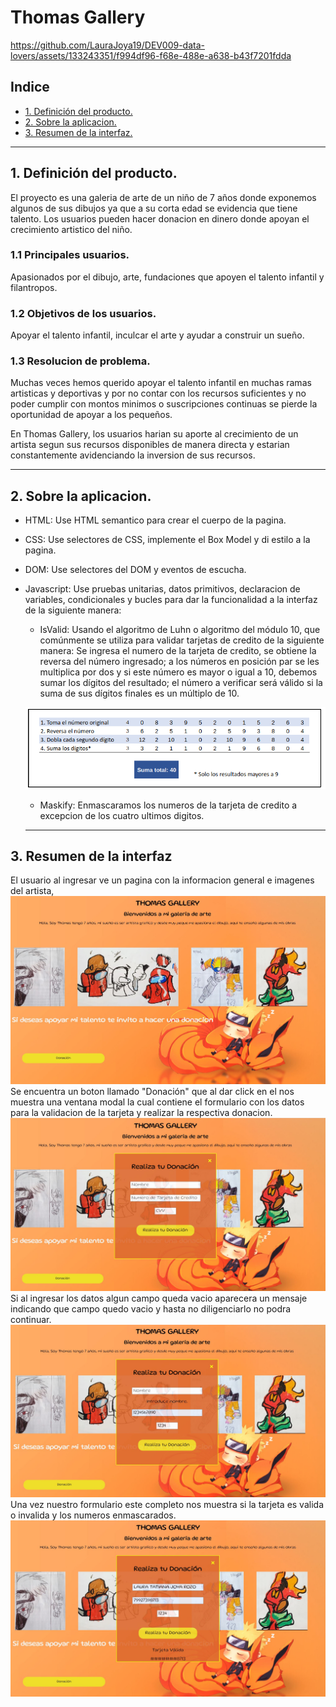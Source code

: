 # Thomas Gallery
https://github.com/LauraJoya19/DEV009-data-lovers/assets/133243351/f994df96-f68e-488e-a638-b43f7201fdda
## Indice
* [1. Definición del producto.](#1-definición-del-producto)
* [2. Sobre la aplicacion.](#2-sobre-la-aplicacion)
* [3. Resumen de la interfaz.](#3-resumen-de-la-interfaz)

***

## 1. Definición del producto.

El proyecto es una galeria de arte de un niño de 7 años 
donde exponemos algunos de sus dibujos ya que a su 
corta edad se evidencia que tiene talento. 
Los usuarios pueden hacer donacion en dinero 
donde apoyan el crecimiento artistico del niño.

### 1.1 Principales usuarios. 
 Apasionados por el dibujo, arte, 
 fundaciones que apoyen el talento infantil y 
 filantropos.

### 1.2 Objetivos de los usuarios.
Apoyar el talento infantil, inculcar el arte y ayudar a 
construir un sueño.

### 1.3 Resolucion de problema. 
Muchas veces hemos querido apoyar el talento infantil en 
muchas ramas artisticas y deportivas y por no contar con 
los recursos suficientes y no poder cumplir con 
montos minimos o suscripciones continuas se pierde la 
oportunidad de apoyar a los pequeños.

En Thomas Gallery, los usuarios harian su aporte al 
crecimiento de un artista segun sus recursos disponibles 
de manera directa y estarian constantemente avidenciando 
la inversion de sus recursos.
***
## 2. Sobre la aplicacion. 
* HTML: Use HTML semantico para crear el cuerpo de la 
pagina.
* CSS: Use selectores de CSS, implemente el Box Model 
y di estilo a la pagina.
* DOM: Use selectores del DOM y eventos de escucha.
* Javascript: Use pruebas unitarias, datos primitivos, 
declaracion de  variables, condicionales y bucles para 
dar la  funcionalidad a la interfaz de la siguiente 
manera:
  
  - IsValid: Usando el algoritmo de Luhn o algoritmo del 
  módulo 10, que comúnmente se utiliza para validar 
  tarjetas de credito de la siguiente manera: Se ingresa 
  el numero de la tarjeta de credito, se obtiene la 
  reversa del número ingresado; a los números en posición 
  par se les multiplica por dos y si este número es mayor 
  o igual a 10, debemos sumar los dígitos del resultado; 
  el número a verificar será válido si la suma de sus 
  dígitos finales es un múltiplo de 10.

   ![Resumen algoritmo](src/imagenes/algoritmo.png) 
  
  -  Maskify: Enmascaramos los numeros de la tarjeta de credito a excepcion de los cuatro ultimos digitos.
  ***
## 3. Resumen de la interfaz
El usuario al ingresar ve un pagina con la informacion 
general e imagenes del artista, 
![pagina](src/imagenes/final.JPG)
Se encuentra un boton llamado "Donación" que al 
dar click en el nos muestra una ventana modal la cual 
contiene el formulario con los datos para la validacion 
de la tarjeta y realizar la respectiva donacion.
![modal](src/imagenes/Modal.JPG)
Si al ingresar los datos algun campo queda vacio aparecera
un mensaje indicando que campo quedo vacio y hasta no 
diligenciarlo no podra continuar.
![campo vacio](src/imagenes/vacio.JPG)
Una vez nuestro formulario este completo nos muestra si 
la tarjeta es valida o invalida y los numeros 
enmascarados.
![final](src/imagenes/validacion.JPG)

